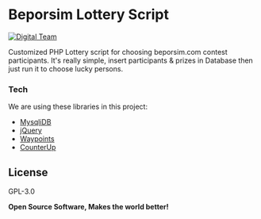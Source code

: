 # Beporsim Lottery Script

[![Digital Team](https://files.dgtteam.com/static/powered-by-small.png)](http://dgt.team)

Customized PHP Lottery script for choosing beporsim.com contest participants.
It's really simple, insert participants & prizes in Database then just run it to choose lucky persons. 

### Tech

We are using these libraries in this project:

* [MysqliDB]
* [jQuery]
* [Waypoints]
* [CounterUp]

License
----

GPL-3.0


**Open Source Software, Makes the world better!**

[//]: # (These are reference links used in the body of this note and get stripped out when the markdown processor does its job. There is no need to format nicely because it shouldn't be seen. Thanks SO - http://stackoverflow.com/questions/4823468/store-comments-in-markdown-syntax)


   [mysqlidb]: <https://github.com/ThingEngineer/PHP-MySQLi-Database-Class>
   [counterup]: <https://github.com/bfintal/Counter-Up>
   [waypoints]: <https://github.com/imakewebthings/waypoints>
   [jquery]: <https://github.com/jquery/jquery>
